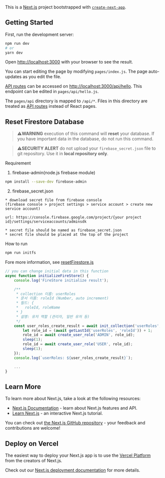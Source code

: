 This is a [Next.js](https://nextjs.org/) project bootstrapped with [`create-next-app`](https://github.com/vercel/next.js/tree/canary/packages/create-next-app).

## Getting Started

First, run the development server:

```bash
npm run dev
# or
yarn dev
```

Open [http://localhost:3000](http://localhost:3000) with your browser to see the result.

You can start editing the page by modifying `pages/index.js`. The page auto-updates as you edit the file.

[API routes](https://nextjs.org/docs/api-routes/introduction) can be accessed on [http://localhost:3000/api/hello](http://localhost:3000/api/hello). This endpoint can be edited in `pages/api/hello.js`.

The `pages/api` directory is mapped to `/api/*`. Files in this directory are treated as [API routes](https://nextjs.org/docs/api-routes/introduction) instead of React pages.

## Reset Firestore Database

> :warning:**WARNING**
> execution of this command will **reset** your database. If you have important data in the database, do not run this command.

> :warning:**SECURITY ALERT**
> do not upload your `firebase_secret.json` file to git repository. Use it in **local repository only**.

Requirement

1. firebase-admin(node.js firebase module)

```bash
npm install --save-dev firebase-admin
```

2. firebase_secret.json

```
* download secret file from firebase console
(firebase console > project settings > service account > create new service account)

url: https://console.firebase.google.com/project/{your project id}/settings/serviceaccounts/adminsdk

* secret file should be named as firebase_secret.json
* secret file should be placed at the top of the project
```

How to run

```bash
npm run initfs
```

Fore more information, see [resetFirestore.js](resetFirestore.js)

```js
// you can change initial data in this function
async function initializeFireStore() {
    console.log('FireStore initialize result');

    /**
     * collection 이름: userRoles
     * 문서 이름: roleId (Number, auto increment)
     * 필드: {
     *   roleId, roleName
     * }
     * 설명: 유저 역할 (관리자, 일반 유저 등)
     */
    const user_roles_create_result = await init_collection('userRoles', async () => {
        let role_id = (await getLastId('userRoles', 'roleId')) + 1;
        role_id = await create_user_role('ADMIN', role_id);
        sleep(1);
        role_id = await create_user_role('USER', role_id);
        sleep(1);
    });
    console.log(`userRoles: ${user_roles_create_result}`);

    ...
}
```

## Learn More

To learn more about Next.js, take a look at the following resources:

- [Next.js Documentation](https://nextjs.org/docs) - learn about Next.js features and API.
- [Learn Next.js](https://nextjs.org/learn) - an interactive Next.js tutorial.

You can check out [the Next.js GitHub repository](https://github.com/vercel/next.js/) - your feedback and contributions are welcome!

## Deploy on Vercel

The easiest way to deploy your Next.js app is to use the [Vercel Platform](https://vercel.com/new?utm_medium=default-template&filter=next.js&utm_source=create-next-app&utm_campaign=create-next-app-readme) from the creators of Next.js.

Check out our [Next.js deployment documentation](https://nextjs.org/docs/deployment) for more details.
